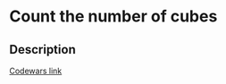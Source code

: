 # Count the number of cubes
## Description
[Codewars link](https://www.codewars.com/kata/5763bb0af716cad8fb000580)